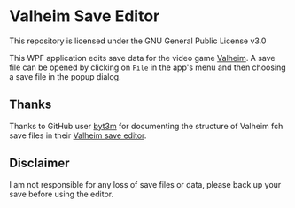 # Valheim Save Editor

This repository is licensed under the GNU General Public License v3.0

This WPF application edits save data for the video game [Valheim](https://www.valheimgame.com/). A save file can be opened by clicking on `File` in the app's menu and then choosing a save file in the popup dialog.

## Thanks

Thanks to GitHub user [byt3m](https://github.com/byt3m) for documenting the structure of Valheim fch save files in their [Valheim save editor](https://github.com/byt3m/Valheim-Character-Editor).

## Disclaimer

I am not responsible for any loss of save files or data, please back up your save before using the editor.